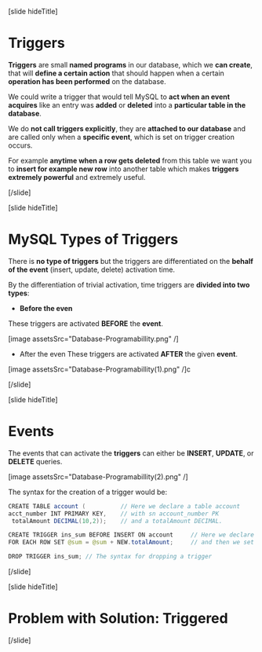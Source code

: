 [slide hideTitle]

# Triggers

**Triggers** are small **named programs** in our database, which we **can create**, that will **define a certain action** that should happen when a certain **operation has been performed** on the database.

We could write a trigger that would tell MySQL to **act when an event acquires** like an entry was **added** or **deleted** into a **particular table in the database**. 

We do **not call triggers explicitly**, they are **attached to our database** and are called only when a **specific event**, which is set on trigger creation occurs.

For example **anytime when a row gets deleted** from this table we want you to **insert for example new row** into another table which makes **triggers extremely powerful** аnd extremely useful.

[/slide]

[slide hideTitle]

# MySQL Types of Triggers

Тhere is **no type of triggers** but the triggers are differentiated on the **behalf of the event** (insert, update, delete) activation time.

By the differentiation of trivial activation, time triggers are **divided into two types**:

- **Before the even**

These triggers are activated **BEFORE** the **event**.

[image assetsSrc="Database-Programabillity.png" /]

- After the even
These triggers are activated **AFTER** the given **event**.

[image assetsSrc="Database-Programabillity(1).png" /]с

[/slide]

[slide hideTitle]

# Events

The events that can activate the **triggers** can either be **INSERT**, **UPDATE**, or **DELETE** queries.

[image assetsSrc="Database-Programabillity(2).png" /]

The syntax for the creation of a trigger would be: 

```java
CREATE TABLE account (          // Here we declare a table account
acct_number INT PRIMARY KEY,    // with sn account_number PK
 totalAmount DECIMAL(10,2));    // and a totalAmount DECIMAL.

CREATE TRIGGER ins_sum BEFORE INSERT ON account     // Here we declare a BEFORE INSERT Trigger on the table account
FOR EACH ROW SET @sum = @sum + NEW.totalAmount;     // and then we set the sum to each row to be equal to the sum and the new total amount

DROP TRIGGER ins_sum; // The syntax for dropping a trigger
```

[/slide]

[slide hideTitle]
# Problem with Solution: Triggered

[/slide]
